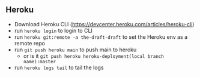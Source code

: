 ## Heroku
- Download Heroku CLI (https://devcenter.heroku.com/articles/heroku-cli)
- run `heroku login` to login to CLI
- run `heroku git:remote -a the-draft-draft` to set the Heroku env as a remote repo
- run `git push heroku main` to push main to heroku
  - or is it `git push heroku heroku-deployment(local branch name):master`
- run `heroku logs tail` to tail the logs